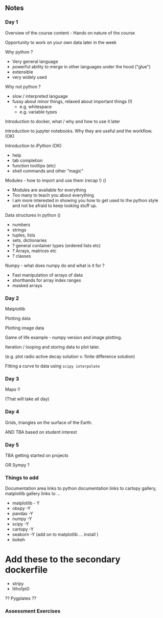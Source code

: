 ## Notes

### Day 1

Overview of the course content - Hands on nature of the course

Opportunity to work on your own data later in the week

Why python ?
  - Very general language
  - powerful ability to merge in other languages under the hood ("glue")
  - extensible
  - very widely used

Why not python ?
  - slow / interpreted language
  - fussy about minor things, relaxed about important things (!)
    - e.g. whitespace
    - e.g. variable types

Introduction to docker, what / why and how to use it later

Introduction to jupyter notebooks. Why they are useful and the workflow. (OK)

Introduction to iPython (OK)

  - help
  - tab completion
  - function tooltips (etc)
  - shell commands and other "magic"

Modules - how to import and use them (recap !)  ()

  - Modules are available for everything
  - Too many to teach you about everything
  - I am more interested in showing you how to get used to the python style and not be afraid to keep looking stuff up.

Data structures in python ()
  - numbers
  - strings
  - tuples, lists
  - sets, dictionaries
  - ? general container types (ordered lists etc)
  - ? Arrays, matrices etc
  - ? classes

Numpy - what does numpy do and what is it for ?

  - Fast manipulation of arrays of data
  - shorthands for array index ranges
  - masked arrays


### Day 2

Matplotlib

Plotting data

Plotting image data

Game of life example - numpy version and image plotting.

Iteration / looping and storing data to plot later.

(e.g. plot radio active decay solution v. finite difference solution)

Fitting a curve to data using `scipy interpolate`

### Day 3

Maps !!

(That will take all day)

### Day 4

Grids, triangles on the surface of the Earth.

AND TBA based on student interest


### Day 5

TBA getting started on projects

OR Sympy ?


### Things to add

Documentation area
 links to python documentation
 links to cartopy gallery, matplotlib gallery
 links to ...

  - matplotlib - Y
  - obspy       -Y
  - pandas      -Y
  - numpy       -Y
  - scipy       -Y
  - cartopy     -Y
  - seaborn     -Y (add on to matplotlib ... install )
  - bokeh

# Add these to the secondary dockerfile
  - stripy
  - litho1pt0

?? Pygplates ??


### Assessment Exercises
